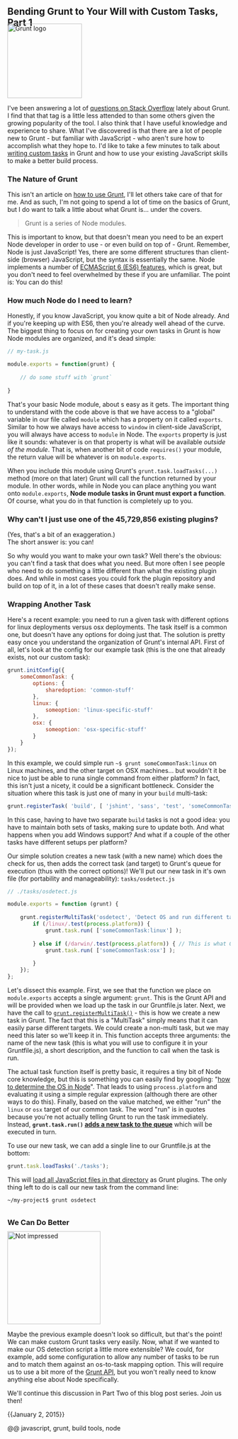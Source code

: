 
## Bending Grunt to Your Will with Custom Tasks, Part 1


<img src='/images/grunt-logo.png' alt='Grunt logo' class='right' style='width:12em; margin-top:-2em; padding-top:0;'>

I've been answering a lot of [questions on Stack Overflow](http://stackoverflow.com/questions/tagged/gruntjs) lately about Grunt. I find that that tag is a little less attended to than some others given the growing popularity of the tool. I also think that I have useful knowledge and experience to share. What I've discovered is that there are a lot of people new to Grunt - but familiar with JavaScript - who aren't sure how to accomplish what they hope to. I'd like to take a few minutes to talk about [writing custom tasks](http://gruntjs.com/creating-tasks) in Grunt and how to use your existing JavaScript skills to make a better build process.


### The Nature of Grunt

This isn't an article on [how to use Grunt](http://gruntjs.com/getting-started), I'll let others take care of that for me. And as such, I'm not going to spend a lot of time on the basics of Grunt, but I do want to talk a little about what Grunt is... under the covers.

> Grunt is a series of Node modules.

This is important to know, but that doesn't mean you need to be an expert Node developer in order to use - or even build on top of - Grunt. Remember, Node is just JavaScript! Yes, there are some different structures than client-side (browser) JavaScript, but the syntax is essentially the same. Node implements a number of [ECMAScript 6 (ES6) features](http://es6rocks.com/), which is great, but you don't need to feel overwhelmed by these if you are unfamiliar. The point is: You can do this!

### How much Node do I need to learn?

Honestly, if you know JavaScript, you know quite a bit of Node already. And if you're keeping up with ES6, then you're already well ahead of the curve. The biggest thing to focus on for creating your own tasks in Grunt is how Node modules are organized, and it's dead simple:

```javascript
// my-task.js

module.exports = function(grunt) {
    
    // do some stuff with `grunt`
    
}
```

That's your basic Node module, about s easy as it gets. The important thing to understand with the code above is that we have access to a "global" variable in our file called `module` which has a property on it called `exports`. Similar to how we always have access to `window` in client-side JavaScript, you will always have access to `module` in Node. The `exports` property is just like it sounds: whatever is on that property is what will be available _outside of the module_. That is, when another bit of code `requires()` your module, the return value will be whatever is on `module.exports`.

When you include this module using Grunt's `grunt.task.loadTasks(...)` method (more on that later) Grunt will call the function returned by your module. In other words, while in Node you can place anything you want onto `module.exports`, **Node module tasks in Grunt must export a function**. Of course, what you do in that function is completely up to you.

### Why can't I just use one of the 45,729,856 existing plugins?

<span class='fine'>(Yes, that's a bit of an exaggeration.)</span>  
The short answer is: you can!

So why would you want to make your own task? Well there's the obvious: you can't find a task that does what you need. But more often I see people who need to do something a little different than what the existing plugin does. And while in most cases you could fork the plugin repository and build on top of it, in a lot of these cases that doesn't really make sense.

### Wrapping Another Task

Here's a recent example: you need to run a given task with different options for linux deployments versus osx deployments. The task itself is a common one, but doesn't have any options for doing just that. The solution is pretty easy once you understand the organization of Grunt's internal API. First of all, let's look at the config for our example task (this is the one that already exists, not our custom task):

```javascript
grunt.initConfig({
    someCommonTask: {
        options: {
            sharedoption: 'common-stuff'
        },
        linux: {
            someoption: 'linux-specific-stuff'
        },
        osx: {
            someoption: 'osx-specific-stuff'
        }
    }
});
```

In this example, we could simple run `~$ grunt someCommonTask:linux` on Linux machines, and the other target on OSX machines... but wouldn't it be nice to just be able to runa  single command from either platform? In fact, this isn't just a nicety, it could be a significant bottleneck. Consider the situation where this task is just one of many in your `build` multi-task:

```javascript
grunt.registerTask( 'build', [ 'jshint', 'sass', 'test', 'someCommonTask', 'concat', 'uglify', 'deploy', ... ] );
```

In this case, having to have two separate `build` tasks is not a good idea: you have to maintain both sets of tasks, making sure to update both. And what happens when you add Windows support? And what if a couple of the other tasks have different setups per platform?

Our simple solution creates a new task (with a new name) which does the check for us, then adds the correct task (and target) to Grunt's queue for execution (thus with the correct options)! We'll put our new task in it's own file (for portability and manageability): `tasks/osdetect.js`

```javascript
// ./tasks/osdetect.js

module.exports = function (grunt) {
    
    grunt.registerMultiTask('osdetect', 'Detect OS and run different task based on it', function() {
        if (/linux/.test(process.platform)) {
            grunt.task.run( ['someCommonTask:linux'] );
            
        } else if (/darwin/.test(process.platform)) { // This is what Grunt returns for OSX
            grunt.task.run( ['someCommonTask:osx'] );
            
        }
    });
};
```

Let's dissect this example. First, we see that the function we place on `module.exports` accepts a single argument: `grunt`. This is the Grunt API and will be provided when we load up the task in our Gruntfile.js later. Next, we have the call to [`grunt.registerMultiTask()`](http://gruntjs.com/api/grunt.task#grunt.task.registermultitask) - this is how we create a new task in Grunt. The fact that this is a "MultiTask" simply means that it can easily parse different targets. We could create a non-multi task, but we may need this later so we'll keep it in. This function accepts three arguments: the name of the new task (this is what you will use to configure it in your Gruntfile.js), a short description, and the function to call when the task is run.

The actual task function itself is pretty basic, it requires a tiny bit of Node core knowledge, but this is something you can easily find by googling: "[how to determine the OS in Node](https://www.google.com/#q=how+to+determine+the+OS+in+Node)". That leads to using `process.platform` and evaluating it using a simple regular expression (although there are other ways to do this). Finally, based on the value matched, we either "run" the `linux` or `osx` target of our common task. The word "run" is in quotes because you're not actually telling Grunt to run the task immediately. Instead, **`grunt.task.run()` [adds a new task to the queue](http://gruntjs.com/api/grunt.task#grunt.task.run)** which will be executed in turn.

To use our new task, we can add a single line to our Gruntfile.js at the bottom:

```javascript
grunt.task.loadTasks('./tasks');
```

This will [load all JavaScript files in that directory](http://gruntjs.com/api/grunt.task#grunt.task.loadtasks) as Grunt plugins. The only thing left to do is call our new task from the command line:

```bash
~/my-project$ grunt osdetect
```

<h3 style='margin-top:2em;'>We Can Do Better</h3>

<img src='/images/not-impressed.jpg' alt='Not impressed' class='left' style='width:15em; margin-top:-0.5em; padding-top:0; padding-left:0'>

Maybe the previous example doesn't look so difficult, but that's the point! We can make custom Grunt tasks very easily. Now, what if we wanted to make our OS detection script a little more extensible? We could, for example, add some configuration to allow any number of tasks to be run and to match them against an os-to-task mapping option. This will require us to use a bit more of the [Grunt API](http://gruntjs.com/api/grunt), but you won't really need to know anything else about Node specifically.

We'll continue this discussion in Part Two of this blog post series. Join us then!


{{January 2, 2015}}

@@ javascript, grunt, build tools, node
